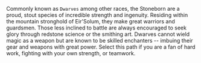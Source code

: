 Commonly known as `Dwarves` among other races, the Stoneborn are a proud, stout species of incredible strength and ingenuity. Residing within the mountain stronghold of Eir'Solum, they make great warriors and guardsmen. Those less inclined to battle are always encouraged to seek glory through redstone science or the smithing art. Dwarves cannot wield magic as a weapon but are known to be skilled enchanters -- imbuing their gear and weapons with great power. Select this path if you are a fan of hard work, fighting with your own strength, or teamwork.

